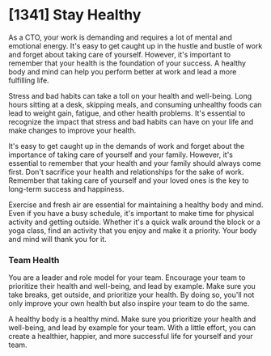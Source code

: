 # [1341] Stay Healthy

As a CTO, your work is demanding and requires a lot of mental and emotional energy. It's easy to get caught up in the hustle and bustle of work and forget about taking care of yourself. However, it's important to remember that your health is the foundation of your success. A healthy body and mind can help you perform better at work and lead a more fulfilling life.

Stress and bad habits can take a toll on your health and well-being. Long hours sitting at a desk, skipping meals, and consuming unhealthy foods can lead to weight gain, fatigue, and other health problems. It's essential to recognize the impact that stress and bad habits can have on your life and make changes to improve your health.

It's easy to get caught up in the demands of work and forget about the importance of taking care of yourself and your family. However, it's essential to remember that your health and your family should always come first. Don't sacrifice your health and relationships for the sake of work. Remember that taking care of yourself and your loved ones is the key to long-term success and happiness.

Exercise and fresh air are essential for maintaining a healthy body and mind. Even if you have a busy schedule, it's important to make time for physical activity and getting outside. Whether it's a quick walk around the block or a yoga class, find an activity that you enjoy and make it a priority. Your body and mind will thank you for it.

### Team Health

You are a leader and role model for your team. Encourage your team to prioritize their health and well-being, and lead by example. Make sure you take breaks, get outside, and prioritize your health. By doing so, you'll not only improve your own health but also inspire your team to do the same.

A healthy body is a healthy mind. Make sure you prioritize your health and well-being, and lead by example for your team. With a little effort, you can create a healthier, happier, and more successful life for yourself and your team.

